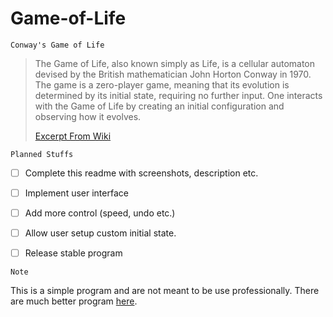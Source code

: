 # Game-of-Life
`Conway's Game of Life 
`

>The Game of Life, also known simply as Life, is a cellular automaton devised by the British mathematician John Horton Conway in 1970.
>The game is a zero-player game, meaning that its evolution is determined by its initial state, requiring no further input. One interacts with the Game of Life by creating an initial configuration and observing how it evolves.
>
>[Excerpt From Wiki](https://en.wikipedia.org/wiki/Conway%27s_Game_of_Life)

`Planned Stuffs
`
- [ ] Complete this readme with screenshots, description etc.
- [ ] Implement user interface
- [ ] Add more control (speed, undo etc.)
- [ ] Allow user setup custom initial state.
- [ ] Release stable program


`Note`

This is a simple program and are not meant to be use professionally. There are much better program [here](https://sourceforge.net/projects/golly/).